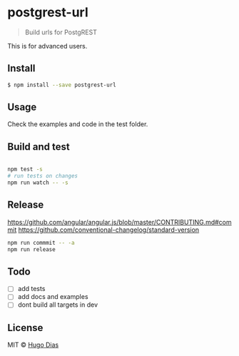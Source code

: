 # postgrest-url 
> Build urls for PostgREST

This is for advanced users.


## Install

```sh
$ npm install --save postgrest-url
```

## Usage
Check the examples and code in the test folder.

## Build and test
```sh

npm test -s
# run tests on changes
npm run watch -- -s
```

## Release
https://github.com/angular/angular.js/blob/master/CONTRIBUTING.md#commit
https://github.com/conventional-changelog/standard-version

```sh
npm run commmit -- -a
npm run release
```

## Todo
- [ ] add tests
- [ ] add docs and examples
- [ ] dont build all targets in dev

## License

MIT © [Hugo Dias](http://hugodias.me)
